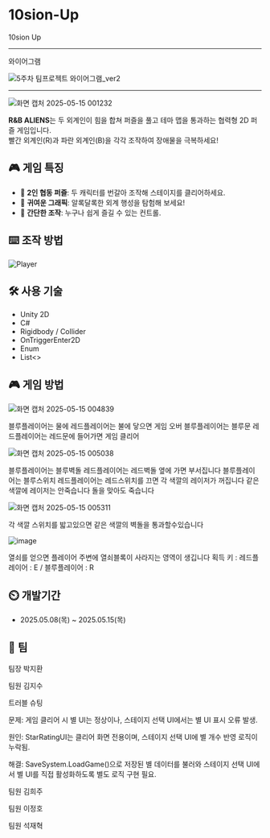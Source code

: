 # 10sion-Up
10sion Up




--------------------------------------------------------------

와이어그램

![5주차 팀프로젝트 와이어그램_ver2](https://github.com/user-attachments/assets/87c2241f-8728-4da1-9125-ba7e99a02b8b)


------------------------------------------------------------



![화면 캡처 2025-05-15 001232](https://github.com/user-attachments/assets/6b493cd8-68f0-4d84-b746-a52514215657)

**R&B ALIENS**는 두 외계인이 힘을 합쳐 퍼즐을 풀고 테마 맵을 통과하는 협력형 2D 퍼즐 게임입니다.  
빨간 외계인(R)과 파란 외계인(B)을 각각 조작하여 장애물을 극복하세요!

## 🎮 게임 특징

- 🧠 **2인 협동 퍼즐**: 두 캐릭터를 번갈아 조작해 스테이지를 클리어하세요.
- 🌈 **귀여운 그래픽**: 알록달록한 외계 행성을 탐험해 보세요!
- 🎯 **간단한 조작**: 누구나 쉽게 즐길 수 있는 컨트롤.


## ⌨️ 조작 방법

![Player](https://github.com/user-attachments/assets/14620577-3264-4f39-a386-2bbc4fb8331b)

## 🛠️ 사용 기술

- Unity 2D
- C#
- Rigidbody / Collider
- OnTriggerEnter2D
- Enum
- List<>

## 🎮 게임 방법

![화면 캡처 2025-05-15 004839](https://github.com/user-attachments/assets/282bf0ce-85e6-4575-9c2f-40d2f068836e)

블루플레이어는 물에 레드플레이어는 불에 닿으면 게임 오버
블루플레이어는 블루문 레드플레이어는 레드문에 들어가면 게임 클리어

![화면 캡처 2025-05-15 005038](https://github.com/user-attachments/assets/bc97cc39-1110-4227-b9a9-b037c957fc70)

블루플레이어는 블루벽돌 레드플레이어는 레드벽돌 옆에 가면 부서집니다
블루플레이어는 블루스위치 레드플레이어는 레드스위치를 끄면 각 색깔의 레이저가 꺼집니다
같은색깔에 레이저는 안죽습니다 돌을 맞아도 죽습니다

![화면 캡처 2025-05-15 005311](https://github.com/user-attachments/assets/43587d01-f6f6-4d64-a36b-e9fbf2048abc)

각 색깔 스위치를 밟고있으면 같은 색깔의 벽돌을 통과할수있습니다

![image](https://github.com/user-attachments/assets/2fe68501-ffdb-4684-8b48-97a4d50ce883)

열쇠를 얻으면 플레이어 주변에 열쇠블록이 사라지는 영역이 생깁니다
획득 키  :  레드플레이어 : E / 블루플레이어 : R

## ⏲️ 개발기간
- 2025.05.08(목) ~ 2025.05.15(목)


## 🧑 팀

팀장 박지환

팀원 김지수

트러블 슈팅

문제: 게임 클리어 시 별 UI는 정상이나, 스테이지 선택 UI에서는 별 UI 표시 오류 발생.

원인: StarRatingUI는 클리어 화면 전용이며, 스테이지 선택 UI에 별 개수 반영 로직이 누락됨.

해결: SaveSystem.LoadGame()으로 저장된 별 데이터를 불러와 스테이지 선택 UI에서 별 UI를 직접 활성화하도록 별도 로직 구현 필요.


팀원 김희주

팀원 이정호

팀원 석재혁

